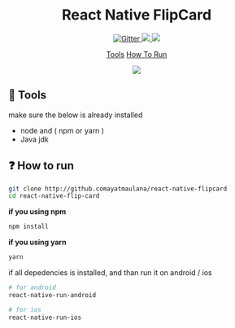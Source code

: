 
<h1 align="center">React Native FlipCard</h1>

<p align="center">
  <a href="https://badge.fury.io/js/electron-markdownify">
    <img src="https://badge.fury.io/js/electron-markdownify.svg"
         alt="Gitter">
  </a>
  <a href="https://saythanks.io/to/amitmerchant1990">
      <img src="https://img.shields.io/badge/SayThanks.io-%E2%98%BC-1EAEDB.svg">
  </a>
  <a href="https://www.paypal.me/ayatmaulana">
    <img src="https://img.shields.io/badge/$-donate-ff69b4.svg?maxAge=2592000&amp;style=flat">
  </a>
</p>

<p align="center">
  <a href="#tools">Tools</a> 
  <a href="#how-to-use">How To Run</a> 
</p>

<div align="center">
  <img src="https://im3.ezgif.com/tmp/ezgif-3-395ca4fabc.gif" />
</div>

## :memo: Tools
make sure the below is already installed
- node and ( npm or yarn )
- Java jdk

## :question: How to run

```sh
git clone http://github.comayatmaulana/react-native-flipcard
cd react-native-flip-card
```

**if you using npm**
```zsh
npm install
```

**if you using yarn**
```zsh
yarn
```

if all depedencies is installed, and than run it on android / ios

```sh
# for android
react-native-run-android

# for ios
react-native-run-ios

```

